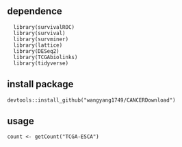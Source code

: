 ## dependence
```
  library(survivalROC)
  library(survival)
  library(survminer)
  library(lattice)
  library(DESeq2)
  library(TCGAbiolinks)
  library(tidyverse)
```

## install package

```
devtools::install_github("wangyang1749/CANCERDownload")
```

## usage
```
count <- getCount("TCGA-ESCA")
```
